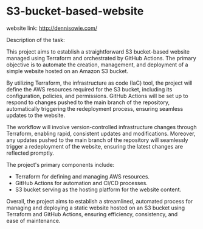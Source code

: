 # S3-bucket-based-website

website link: http://dennisowie.com/

Description of the task: 

This project aims to establish a straightforward S3 bucket-based website managed using Terraform and orchestrated by GitHub Actions. The primary objective is to automate the creation, management, and deployment of a simple website hosted on an Amazon S3 bucket. 

By utilizing Terraform, the infrastructure as code (IaC) tool, the project will define the AWS resources required for the S3 bucket, including its configuration, policies, and permissions. GitHub Actions will be set up to respond to changes pushed to the main branch of the repository, automatically triggering the redeployment process, ensuring seamless updates to the website.

The workflow will involve version-controlled infrastructure changes through Terraform, enabling rapid, consistent updates and modifications. Moreover, any updates pushed to the main branch of the repository will seamlessly trigger a redeployment of the website, ensuring the latest changes are reflected promptly.

The project's primary components include:

- Terraform for defining and managing AWS resources.
- GitHub Actions for automation and CI/CD processes.
- S3 bucket serving as the hosting platform for the website content.

Overall, the project aims to establish a streamlined, automated process for managing and deploying a static website hosted on an S3 bucket using Terraform and GitHub Actions, ensuring efficiency, consistency, and ease of maintenance.

